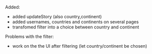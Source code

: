 Added:
- added updateStory (also country,continent)
- added usernames, countries and continents on several pages
- transfomed filter into a choice between country and continent


Problems with the filter:
- work on the the UI after filtering (let country/continent be chosen)

